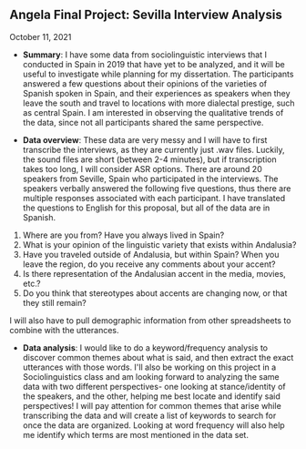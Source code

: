 ## Angela Final Project: Sevilla Interview Analysis
October 11, 2021

-   **Summary**: I have some data from sociolinguistic interviews that I
    conducted in Spain in 2019 that have yet to be analyzed, and it
    will be useful to investigate while planning for my dissertation. The participants
    answered a few questions about their opinions of the varieties of
    Spanish spoken in Spain, and their experiences as speakers when they
    leave the south and travel to locations with more dialectal
    prestige, such as central Spain. I am interested in observing the
    qualitative trends of the data, since not all participants shared
    the same perspective.

-   **Data overview**: These data are very messy and I will have to
    first transcribe the interviews, as they are currently just .wav
    files. Luckily, the sound files are short (between 2-4 minutes), but if transcription takes too long, I will consider ASR options. There are around 20 speakers from Seville, Spain who participated in the interviews. The speakers verbally
    answered the following five questions, thus there are multiple
    responses associated with each participant. I have translated the
    questions to English for this proposal, but all of the data are in
    Spanish.

1.  Where are you from? Have you always lived in Spain?
2.  What is your opinion of the linguistic variety that exists within
    Andalusia?
3.  Have you traveled outside of Andalusia, but within Spain? When you
    leave the region, do you receive any comments about your accent?
4.  Is there representation of the Andalusian accent in the media,
    movies, etc.?
5.  Do you think that stereotypes about accents are changing now, or
    that they still remain?

I will also have to pull demographic information from other
spreadsheets to combine with the utterances.

-   **Data analysis**: I would like to do a keyword/frequency analysis to
    discover common themes about what is said, and then extract the
    exact utterances with those words. I'll also be working on this project in a Sociolinguistics class and am looking forward to analyzing the same data with two different perspectives- one looking at stance/identity of the speakers, and the other, helping me best locate and identify said perspectives! I will pay attention for common themes that arise while transcribing the data and will create a list of keywords to search for once the data are organized. Looking at word frequency will also help me identify which terms are most mentioned in the data set. 
